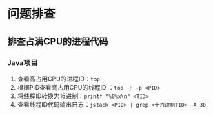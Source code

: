 # 问题排查
## 排查占满CPU的进程代码
### Java项目
1. 查看高占用CPU的进程ID：`top`
2. 根据PID查看高占用CPU的线程ID ：`top -H -p <PID>`
3. 将线程ID转换为16进制：`printf "%0%x\n" <TID>`
4. 查看线程ID代码输出日志：`jstack <PID> | grep <十六进制TID> -A 30`
